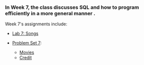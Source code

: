 ### In Week 7, the class discusses SQL and how to program efficiently in a more general manner . 

Week 7's assignments include:
* [Lab 7: Songs](https://cs50.harvard.edu/x/2023/labs/7/)

* [Problem Set 7](https://cs50.harvard.edu/x/2023/psets/7/):
  - [Movies](https://cs50.harvard.edu/x/2023/psets/7/movies/)
  - [Credit](https://cs50.harvard.edu/x/2023/psets/7/fiftyville/)
